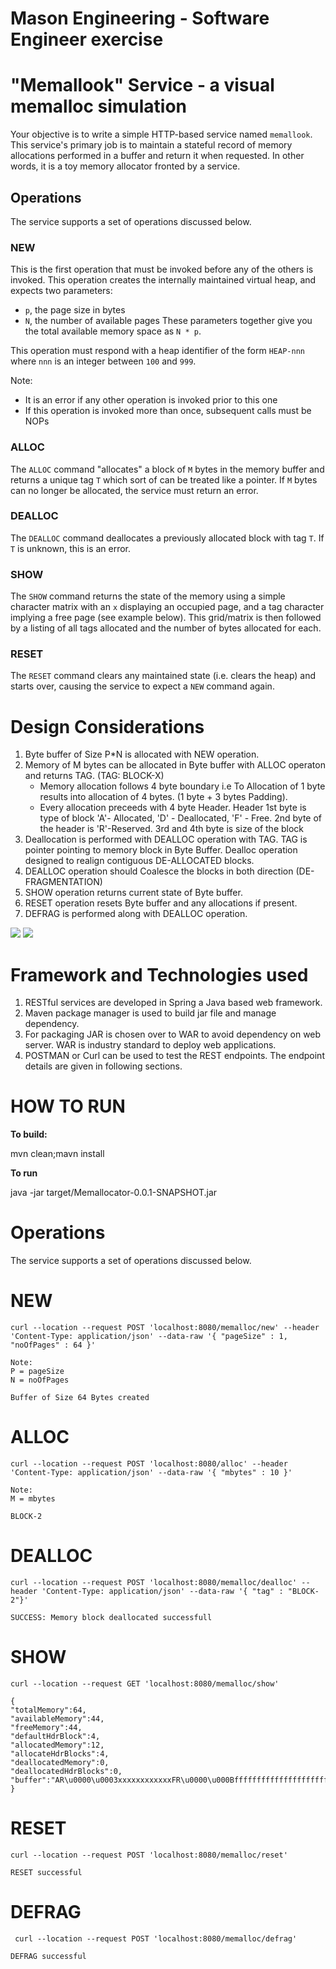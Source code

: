 Mason Engineering - Software Engineer exercise
===

# "Memallook" Service - a visual memalloc simulation

Your objective is to write a simple HTTP-based service named `memallook`. This service's primary job
is to maintain a stateful record of memory allocations performed in a buffer and return it when requested.
In other words, it is a toy memory allocator fronted by a service.

## Operations
The service supports a set of operations discussed below.

### NEW
This is the first operation that must be invoked before any of the others is invoked. This operation
creates the internally maintained virtual heap, and expects two parameters:
* `p`, the page size in bytes
* `N`, the number of available pages
These parameters together give you the total available memory space as `N * p`.

This operation must respond with a heap identifier of the form `HEAP-nnn` where `nnn` is an integer
between `100` and `999`.

Note:
* It is an error if any other operation is invoked prior to this one
* If this operation is invoked more than once, subsequent calls must be NOPs

### ALLOC

The `ALLOC` command "allocates" a block of `M` bytes in the memory buffer and returns
a unique tag `T` which sort of can be treated like a pointer. If `M` bytes can no longer be
allocated, the service must return an error.

### DEALLOC

The `DEALLOC` command deallocates a previously allocated block with tag `T`. If `T` is
unknown, this is an error.

### SHOW

The `SHOW` command returns the state of the memory using a simple character matrix
with an `x` displaying an occupied page, and a tag character implying a free page (see example below).
This grid/matrix is then followed by a listing of all tags allocated and the number of bytes
allocated for each.

### RESET
The `RESET` command clears any maintained state (i.e. clears the heap) and starts over, causing the
service to expect a `NEW` command again.

# **Design Considerations**
1. Byte buffer of Size P*N is allocated with NEW operation.
2. Memory of M bytes can be allocated in Byte buffer with ALLOC operaton and returns TAG. (TAG: BLOCK-X)
   - Memory allocation follows 4 byte boundary i.e To Allocation of 1 byte results into allocation of 4 bytes. (1 byte + 3 bytes Padding).
   - Every allocation preceeds with 4 byte Header. Header 1st byte is type of block 'A'- Allocated, 'D' - Deallocated, 'F' - Free. 2nd byte of the header is 'R'-Reserved. 3rd and 4th byte is size of the block   
3. Deallocation is performed with DEALLOC operation with TAG. TAG is pointer pointing to memory block in Byte Buffer. Dealloc operation designed to realign contiguous DE-ALLOCATED blocks.
4. DEALLOC operation should Coalesce the blocks in both direction (DE-FRAGMENTATION)
5. SHOW operation returns current state of Byte buffer.
6. RESET operation resets Byte buffer and any allocations if present.
7. DEFRAG is performed along with DEALLOC operation.


![](doc/bufferStructure.PNG)
![](doc/operations.PNG)

# **Framework and Technologies used**

1. RESTful services are developed in Spring a Java based web framework.
2. Maven package manager is used to build jar file and manage dependency. 
3. For packaging JAR is chosen over to WAR to avoid dependency on web server. WAR is industry standard to deploy web applications.
4. POSTMAN or Curl can be used to test the REST endpoints. The endpoint details are given in following sections.


# **HOW TO RUN**
**To build:**

mvn clean;mavn install

**To run**

java -jar target/Memallocator-0.0.1-SNAPSHOT.jar


# **Operations**
The service supports a set of operations discussed below.

# **NEW**
```
curl --location --request POST 'localhost:8080/memalloc/new' --header 'Content-Type: application/json' --data-raw '{ "pageSize" : 1, "noOfPages" : 64 }'

Note: 
P = pageSize
N = noOfPages
```
```
Buffer of Size 64 Bytes created
```
# **ALLOC**

```
curl --location --request POST 'localhost:8080/alloc' --header 'Content-Type: application/json' --data-raw '{ "mbytes" : 10 }'

Note:
M = mbytes
```

```
BLOCK-2
```

# **DEALLOC**

```
curl --location --request POST 'localhost:8080/memalloc/dealloc' --header 'Content-Type: application/json' --data-raw '{ "tag" : "BLOCK-2"}'
```
```
SUCCESS: Memory block deallocated successfull
```
# **SHOW**
```
curl --location --request GET 'localhost:8080/memalloc/show' 
```

```
{
"totalMemory":64,
"availableMemory":44,
"freeMemory":44,
"defaultHdrBlock":4,
"allocatedMemory":12,
"allocateHdrBlocks":4,
"deallocatedMemory":0,
"deallocatedHdrBlocks":0,
"buffer":"AR\u0000\u0003xxxxxxxxxxxxFR\u0000\u000Bffffffffffffffffffffffffffffffffffffffffffff"
}
```

# **RESET**
```
curl --location --request POST 'localhost:8080/memalloc/reset' 

```

```
RESET successful
```

# **DEFRAG**
```
 curl --location --request POST 'localhost:8080/memalloc/defrag'
 ```
 
 ```
 DEFRAG successful
 ```
 
 

